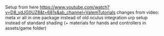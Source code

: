 Setup from here https://www.youtube.com/watch?v=D8_vdJG0UZ8&t=681s&ab_channel=ValemTutorials
changes from video: 
    meta xr all in one package instead of old oculus integration
    urp setup instead of standard shading (+ materials for hands and controllers in assets/game folder)